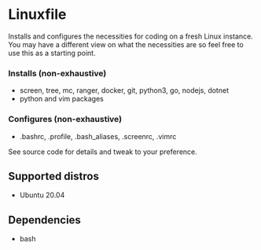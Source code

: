 # Linuxfile

Installs and configures the necessities for coding on a fresh Linux instance. You may have a different view on what the necessities are so feel free to use this as a starting point.

### Installs (non-exhaustive)
- screen, tree, mc, ranger, docker, git, python3, go, nodejs, dotnet
- python and vim packages

### Configures (non-exhaustive)
- .bashrc, .profile, .bash_aliases, .screenrc, .vimrc

See source code for details and tweak to your preference.

## Supported distros

- Ubuntu 20.04

## Dependencies

- bash
